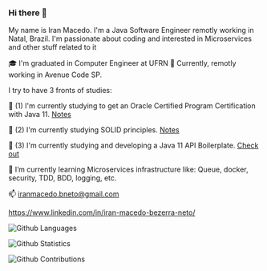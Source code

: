 ### Hi there 👋

My name is Iran Macedo. I'm a Java Software Engineer remotly working in Natal, Brazil.
I'm passionate about coding and interested in Microservices and other stuff related to it

🎓 I'm graduated in Computer Engineer at UFRN
👷 Currently, remotly working in Avenue Code SP.

I try to have 3 fronts of studies: 

🔭 (1) I'm currently studying to get an Oracle Certified Program Certification with Java 11. [Notes](https://github.com/IranNeto/study-notes/tree/main/Java/OCP_11)

🔭 (2) I'm currently studying SOLID principles. [Notes](https://github.com/IranNeto/study-notes/tree/main/SOLID)

🔭 (3) I'm currently studying and developing a Java 11 API Boilerplate. [Check out](https://github.com/IranNeto/JavaAPIBoilerplate)

🌱 I’m currently learning Microservices infrastructure like: Queue, docker, security, TDD, BDD, logging, etc.

📫 iranmacedo.bneto@gmail.com

https://www.linkedin.com/in/iran-macedo-bezerra-neto/

![Github Languages](https://github-readme-stats.vercel.app/api/top-langs/?username=iranneto&layout=compact&count_private=false)

![Github Statistics](https://github-readme-stats.vercel.app/api/?username=iranneto&count_private=true&show_icons=true)

![Github Contributions](https://github-readme-streak-stats.herokuapp.com/?user=iranneto&hide_border=true)
